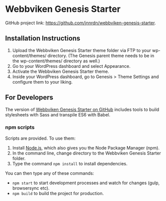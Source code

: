 # Webbviken Genesis Starter

GitHub project link: https://github.com/jnnrdn/webbviken-genesis-starter.


## Installation Instructions

1. Upload the Webbviken Genesis Starter theme folder via FTP to your wp-content/themes/ directory. (The Genesis parent theme needs to be in the wp-content/themes/ directory as well.)
2. Go to your WordPress dashboard and select Appearance.
3. Activate the Webbviken Genesis Starter theme.
4. Inside your WordPress dashboard, go to Genesis > Theme Settings and configure them to your liking.

## For Developers

The version of [Webbviken Genesis Starter on GitHub](https://github.com/jnnrdn/webbviken-genesis-starter/) includes tools to build stylesheets with Sass and transpile ES6 with Babel.

### npm scripts

Scripts are provided. To use them:

1. Install [Node.js](https://nodejs.org/), which also gives you the Node Package Manager (npm).
2. In the command line, change directory to the Webbviken Genesis Starter folder.
3. Type the command `npm install` to install dependencies.

You can then type any of these commands:

- `npm start` to start development processes and watch for changes (gulp, browsersync etc).
- `npm build` to build the project for production.
